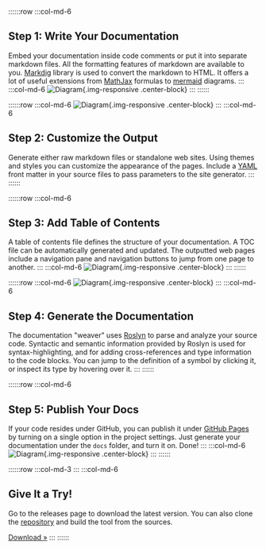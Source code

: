 ﻿---
Template: landing
_Jumbotron: >
    # Literate Programming in C#

    Produce beautiful, interactive documentation for your C# projects using
    [literate programming](https://en.wikipedia.org/wiki/Literate_programming). 
    Write your documentation inside comments using 
    [markdown](https://en.wikipedia.org/wiki/Markdown) 
    and compile it to a fully functional web site that can be published on 
    [GitHub](https://github.com).
---

::::::row
:::col-md-6
## Step 1: Write Your Documentation

Embed your documentation inside code comments or put it into separate markdown 
files. All the formatting features of markdown are available to you. 
[Markdig](https://github.com/lunet-io/markdig) library is used to convert the 
markdown to HTML. It offers a lot of useful extensions from 
[MathJax](https://www.mathjax.org/) formulas to 
[mermaid](https://knsv.github.io/mermaid/) diagrams. 
:::
:::col-md-6
![Diagram](images/Diagram.png){.img-responsive .center-block}
:::
::::::

::::::row
:::col-md-6
![Diagram](images/FrontMatter.png){.img-responsive .center-block}
:::
:::col-md-6
## Step 2: Customize the Output

Generate either raw markdown files or standalone web sites. Using themes 
and styles you can customize the appearance of the pages. Include a [YAML](http://yaml.org/) 
front matter in your source files to pass parameters to the site generator.
:::
::::::

::::::row
:::col-md-6
## Step 3: Add Table of Contents

A table of contents file defines the structure of your documentation. A TOC 
file can be automatically generated and updated. The outputted web pages 
include a navigation pane and navigation buttons to jump from one page to 
another.
:::
:::col-md-6
![Diagram](images/Navigation.png){.img-responsive .center-block}
:::
::::::

::::::row
:::col-md-6
![Diagram](images/Code.png){.img-responsive .center-block}
:::
:::col-md-6
## Step 4: Generate the Documentation

The documentation "weaver" uses [Roslyn](https://github.com/dotnet/roslyn) to 
parse and analyze your source code. Syntactic and semantic information provided 
by Roslyn is used for syntax-highlighting, and for adding cross-references and 
type information to the code blocks. You can jump to the definition of a symbol 
by clicking it, or inspect its type by hovering over it.
:::
::::::

::::::row
:::col-md-6
## Step 5: Publish Your Docs

If your code resides under GitHub, you can publish it under 
[GitHub Pages](https://pages.github.com/) by turning on a single option in the 
project settings. Just generate your documentation under the `docs` folder,
and turn it on. Done!
:::
:::col-md-6
![Diagram](images/GitHubPages.png){.img-responsive .center-block}
:::
::::::

::::::row
:::col-md-3
<i class="fa fa-cloud-download fa-5x pull-right"></i>
:::
:::col-md-6
## Give It a Try!

Go to the releases page to download the latest version. You can also clone the
[repository](https://github.com/johtela/LiterateProgramming) and build the tool
from the sources.

<a class="btn btn-default" href="https://github.com/johtela/LiterateProgramming/releases" role="button">Download &raquo;</a>
:::
::::::
